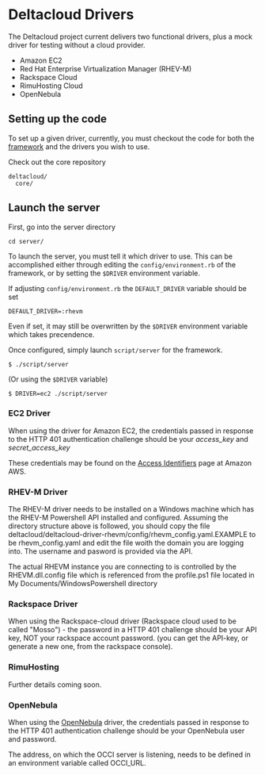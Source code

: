 # Deltacloud Drivers

The Deltacloud project current delivers two functional drivers, plus
a mock driver for testing without a cloud provider.

- Amazon EC2
- Red Hat Enterprise Virtualization Manager (RHEV-M)
- Rackspace Cloud
- RimuHosting Cloud
- OpenNebula

## Setting up the code

To set up a given driver, currently, you must checkout the code
for both the [framework](framework.html) and the drivers you wish to use.

Check out the core repository

    deltacloud/
      core/

## Launch the server

First, go into the server directory

    cd server/

To launch the server, you must tell it which driver to use.  This can
be accomplished either through editing the `config/environment.rb` of the framework,
or by setting the `$DRIVER` environment variable.

If adjusting `config/environment.rb` the `DEFAULT_DRIVER` variable should be set

    DEFAULT_DRIVER=:rhevm

Even if set, it may still be overwritten by the `$DRIVER` environment variable
which takes precendence.

Once configured, simply launch `script/server` for the framework.

    $ ./script/server

(Or using the `$DRIVER` variable)

    $ DRIVER=ec2 ./script/server

### EC2 Driver

When using the driver for Amazon EC2, the credentials passed in
response to the HTTP 401 authentication challenge should be your
*access_key* and *secret_access_key*

These credentials may be found on the [Access Identifiers](http://aws-portal.amazon.com/gp/aws/developer/account/index.html?action=access-key)
page at Amazon AWS.

### RHEV-M Driver

The RHEV-M driver needs to be installed on a Windows machine which has the
RHEV-M Powershell API installed and configured. Assuming the directory
structure above is followed, you should copy the file
deltacloud/deltacloud-driver-rhevm/config/rhevm_config.yaml.EXAMPLE to be
rhevm_config.yaml and edit the file woith the domain you are logging into.
The username and pasword is provided via the API.

The actual RHEVM instance you are connecting to is controlled by
the RHEVM.dll.config file which is referenced from the profile.ps1
file located in My Documents/WindowsPowershell directory

### Rackspace Driver

When using the Rackspace-cloud driver (Rackspace cloud used to be called
"Mosso") - the password in a HTTP 401 challenge should be your API key, NOT
your rackspace account password.  (you can get the API-key, or generate a
new one, from the rackspace console).

### RimuHosting

Further details coming soon.

### OpenNebula

When using the [OpenNebula](http://www.opennebula.org/) driver, the
credentials passed in response to the HTTP 401 authentication challenge
should be your OpenNebula user and password.

The address, on which the OCCI server is listening, needs to be defined in
an environment variable called OCCI_URL.
